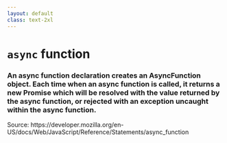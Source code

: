 ```yaml
---
layout: default
class: text-2xl
---
```


# `async` function

### An async function declaration creates an **AsyncFunction** object. Each time when an async function is called, it returns a new **Promise** which will be resolved with the value **returned** by the async function, or rejected with an exception uncaught within the async function.

<div class="mt-50 text-xs">
  Source: https://developer.mozilla.org/en-US/docs/Web/JavaScript/Reference/Statements/async_function
</div>
